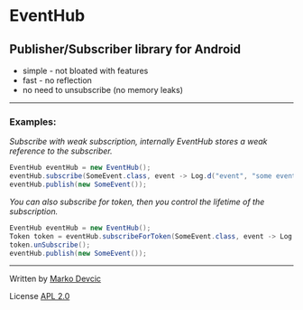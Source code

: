 # EventHub #

## Publisher/Subscriber library for Android ##

* simple - not bloated with features
* fast - no reflection
* no need to unsubscribe (no memory leaks)

---------------
### Examples: ###

*Subscribe with weak subscription, internally EventHub stores a weak reference to the subscriber.*

```java
EventHub eventHub = new EventHub();
eventHub.subscribe(SomeEvent.class, event -> Log.d("event", "some event published");
eventHub.publish(new SomeEvent());
```

*You can also subscribe for token, then you control the lifetime of the subscription.*

```java
EventHub eventHub = new EventHub();
Token token = eventHub.subscribeForToken(SomeEvent.class, event -> Log.d("event", "this won't be called");
token.unSubscribe();
eventHub.publish(new SomeEvent());
```

------------

Written by [Marko Devcic](http://www.markodevcic.com)

License [APL 2.0 ](http://www.apache.org/licenses/LICENSE-2.0)